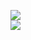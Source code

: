 [![](https://img.shields.io/badge/Made%20With-Github%20Spray-lightgrey.svg?style=for-the-badge&logo=github)](https://github.com/Annihil/github-spray#8067)  
[![](https://i.imgur.com/2DrTn0Z.gif)](https://github.com/Annihil/github-spray)
